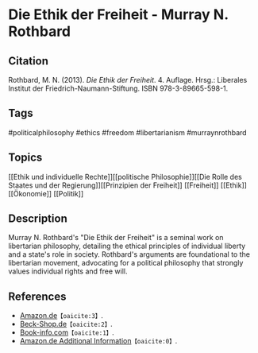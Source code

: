 # Die Ethik der Freiheit - Murray N. Rothbard

## Citation

Rothbard, M. N. (2013). _Die Ethik der Freiheit_. 4. Auflage. Hrsg.: Liberales
Institut der Friedrich-Naumann-Stiftung. ISBN 978-3-89665-598-1.

## Tags

#politicalphilosophy #ethics #freedom #libertarianism #murraynrothbard

## Topics

[[Ethik und individuelle Rechte]][[politische Philosophie]][[Die Rolle des Staates und der Regierung]][[Prinzipien der Freiheit]]
[[Freiheit]] [[Ethik]] [[Ökonomie]] [[Politik]]

## Description

Murray N. Rothbard's "Die Ethik der Freiheit" is a seminal work on libertarian
philosophy, detailing the ethical principles of individual liberty and a state's
role in society. Rothbard's arguments are foundational to the libertarian
movement, advocating for a political philosophy that strongly values individual
rights and free will.

## References

- [Amazon.de](https://www.amazon.de/dp/3896655981)&#8203;`【oaicite:3】`&#8203;.
- [Beck-Shop.de](https://www.beck-shop.de/rothbard-die-ethik-der-freiheit/product/11076531)&#8203;`【oaicite:2】`&#8203;.
- [Book-info.com](https://de.book-info.com/isbn/3-89665-598-1.htm)&#8203;`【oaicite:1】`&#8203;.
- [Amazon.de Additional Information](https://www.amazon.de/dp/3896650863)&#8203;`【oaicite:0】`&#8203;.
